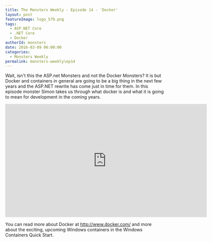 ```yaml
---
title: The Monsters Weekly - Episode 14 - 'Docker'
layout: post
featureImage: logo_579.png
tags: 
  - ASP.NET Core
  - .NET Core
  - Docker
authorId: monsters
date: 2016-03-09 06:00:00
categories:
  - Monsters Weekly
permalink: monsters-weekly\ep14
---
```


Wait, isn't this the ASP.net Monsters and not the Docker Monsters? It is but Docker and containers in general are going to be a big thing in the next few years and the ASP.NET rewrite has come just in time for them. In this episode monster Simon takes us through what docker is and what it is going to mean for development in the coming years. 
<!-- more -->

<iframe src="https://channel9.msdn.com/Series/aspnetmonsters/Episode-14-Docker/player" width="640" height="360" allowFullScreen frameBorder="0"></iframe>


You can read more about Docker at http://www.docker.com/  and more about the exciting, upcoming Windows containers in the Windows Containers Quick Start.

